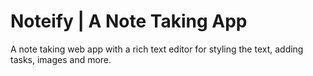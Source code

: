 # Noteify | A Note Taking App

A note taking web app with a rich text editor for styling the text, adding tasks, images and more. 